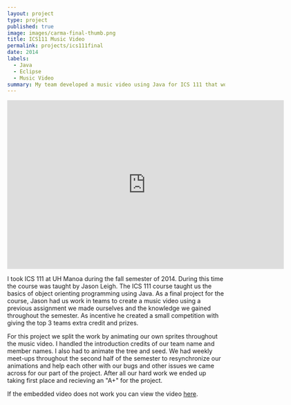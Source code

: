 ```yaml
---
layout: project
type: project
published: true
image: images/carma-final-thumb.png
title: ICS111 Music Video
permalink: projects/ics111final
date: 2014
labels:
  - Java
  - Eclipse
  - Music Video
summary: My team developed a music video using Java for ICS 111 that won first place out of the entire class.
---
```


<center><iframe width="640" height="390" src="https://www.youtube.com/embed/vT3JbCcj6Jc" frameborder="0" allowfullscreen></iframe></center>

I took ICS 111 at UH Manoa during the fall semester of 2014. During this time the course was taught by Jason Leigh. The ICS 111 course taught us the basics of object orienting programming using Java. As a final project for the course, Jason had us work in teams to create a music video using a previous assignment we made ourselves and the knowledge we gained throughout the semester. As incentive he created a small competition with giving the top 3 teams extra credit and prizes.

For this project we split the work by animating our own sprites throughout the music video. I handled the introduction credits of our team name and member names. I also had to animate the tree and seed. We had weekly meet-ups throughout the second half of the semester to resynchronize our animations and help each other with our bugs and other issues we came across for our part of the project. After all our hard work we ended up taking first place and recieving an "A+" for the project.

If the embedded video does not work you can view the video [here](https://youtu.be/vT3JbCcj6Jc).
